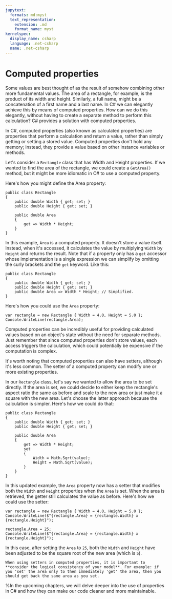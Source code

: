 ```yaml
---
jupytext:
  formats: md:myst
  text_representation:
    extension: .md
    format_name: myst
kernelspec:
  display_name: csharp
  language: .net-csharp
  name: .net-csharp
---
```


# Computed properties

Some values are best thought of as the result of somehow combining other more fundamental values.
The area of a rectangle, for example, is the product of its width and height.
Similarly, a full name, might be a concatenation of a first name and a last name.
In C# we can elegantly achieve this by means of computed properties.
How can we do this elegantly, without having to create a separate method to perform this calculation? C# provides a solution with computed properties.

In C#, computed properties (also known as calculated properties) are properties that perform a calculation and return a value, rather than simply getting or setting a stored value. Computed properties don't hold any memory; instead, they provide a value based on other instance variables or methods.

Let's consider a `Rectangle` class that has Width and Height properties. If we wanted to find the area of the rectangle, we could create a `GetArea()` method, but it might be more idiomatic in C# to use a computed property.

Here's how you might define the Area property:

```{code-cell}
public class Rectangle
{
    public double Width { get; set; }
    public double Height { get; set; }

    public double Area
    {
        get => Width * Height;
    }
}
```

In this example, `Area` is a computed property. It doesn't store a value itself. Instead, when it's accessed, it calculates the value by multiplying `Width` by `Height` and returns the result.
Note that if a property only has a `get` accessor whose implementation is a single expression we can simplify by omitting the curly brackets and the `get` keyword. Like this:

```{code-cell}
public class Rectangle
{
    public double Width { get; set; }
    public double Height { get; set; }
    public double Area => Width * Height; // Simplified.
}
```

Here's how you could use the `Area` property:

```{code-cell}
var rectangle = new Rectangle { Width = 4.0, Height = 5.0 };
Console.WriteLine(rectangle.Area);
```

Computed properties can be incredibly useful for providing calculated values based on an object's state without the need for separate methods. Just remember that since computed properties don't store values, each access triggers the calculation, which could potentially be expensive if the computation is complex.

It's worth noting that computed properties can also have setters, although it's less common. The setter of a computed property can modify one or more existing properties.

In our `Rectangle` class, let's say we wanted to allow the area to be set directly. If the area is set, we could decide to either keep the rectangle's aspect ratio the same as before and scale to the new area or just make it a square with the new area. Let's choose the latter approach because the calculation is simpler. Here's how we could do that:

```{code-cell}
public class Rectangle
{
    public double Width { get; set; }
    public double Height { get; set; }

    public double Area
    {
        get => Width * Height;
        set
        {
            Width = Math.Sqrt(value);
            Height = Math.Sqrt(value);
        }
    }
}
```

In this updated example, the `Area` property now has a setter that modifies both the `Width` and `Height` properties when the `Area` is set. When the area is retrieved, the getter still calculates the value as before. Here's how we could use the setter:

```{code-cell}
var rectangle = new Rectangle { Width = 4.0, Height = 5.0 };
Console.WriteLine($"{rectangle.Area} = {rectangle.Width} x {rectangle.Height}");
```

```{code-cell}
rectangle.Area = 25;
Console.WriteLine($"{rectangle.Area} = {rectangle.Width} x {rectangle.Height}");
```

In this case, after setting the `Area` to `25`, both the `Width` and `Height` have been adjusted to be the square root of the new area (which is `5`).

```{important}
When using setters in computed properties, it is important to **consider the logical consistency of your model**. For example: if you 'set' the area only to then immediately 'get' the area, then you should get back the same area as you set.
```

%In the upcoming chapters, we will delve deeper into the use of properties in C# and how they can make our code cleaner and more maintainable.


